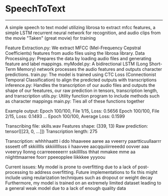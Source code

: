 # SpeechToText
----------------------------------------------------------
A simple speech to text model utilizing librosa to extract mfcc features, a simple LSTM recurrent neural network for recognition, and audio clips from the movie "Taken" (great movie) for training

Feature Extraction.py: We extract MFCC (Mel-Frequency Cepstral Coefficients) features from audio files using the librosa library.
Data Processing.py: Prepares the data by loading audio files and generating feature and label mappings.
myModel.py: A bidirectional LSTM (Long Short-Term Memory) network processes the audio features and outputs character predictions.
train.py: The model is trained using CTC Loss (Connectionist Temporal Classification) to align the predicted outputs with transcriptions
inference.py: Handles the transcription of our audio files and outputs the shape of our feeatures, our raw prediction in tensors, transcription length, and transcription
utils.py: Utility function program to include methods such as character mappings
main.py: Ties all of these functions together

Example output:
Epoch 100/100, File 1/15, Loss: 0.5656
Epoch 100/100, File 2/15, Loss: 0.1493
...
Epoch 100/100, Average Loss: 0.1599


Transcribing file: skills.wav
Features shape: (339, 13)
Raw prediction: tensor([[23,  0, ...]])
Transcription length: 275

Transcription: whhhhaattt  i  ddo    hhaaveee  aaree   aa  vveerry  paartticuullaarrr  ssseett   off skkiilllls   skkiiillllsss  ii   haavvee aacqquiiirreeedd  oovver aaa vveeryy llonng ccarreeeeeerrr   sskilllllss   thhat mmakee mme aa niighttmaarree  foorr   ppeeopplee  liikkkee   yyyoou

Current issues:
My model is prone to overfitting due to a lack of post-processing to address overfitting. Future implementations to fix this might include using reularization techniques such as dropout or weight decay
Furthermore, my model is trained on an extremely limited dataset leading to a general weak model due to a lack of enough quality data
